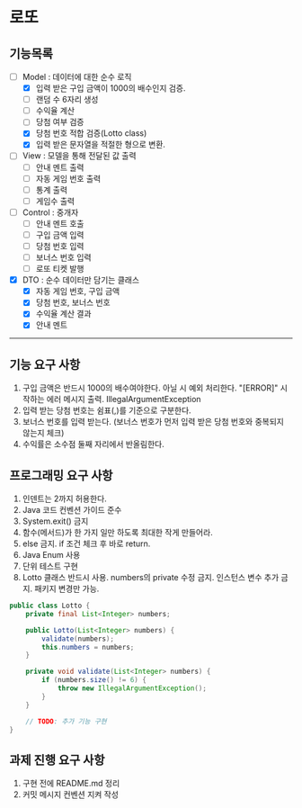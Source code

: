 # 로또

## 기능목록

- [ ] Model : 데이터에 대한 순수 로직
    - [X] 입력 받은 구입 금액이 1000의 배수인지 검증.
    - [ ] 랜덤 수 6자리 생성
    - [ ] 수익율 계산
    - [ ] 당첨 여부 검증
    - [X] 당첨 번호 적합 검증(Lotto class)
    - [X] 입력 받은 문자열을 적절한 형으로 변환.

- [ ] View : 모델을 통해 전달된 값 출력
    - [ ] 안내 멘트 출력
    - [ ] 자동 게임 번호 출력
    - [ ] 통계 출력
    - [ ] 게임수 출력

- [ ] Control : 중개자
    - [ ] 안내 멘트 호출
    - [ ] 구입 금액 입력
    - [ ] 당첨 번호 입력
    - [ ] 보너스 번호 입력
    - [ ] 로또 티켓 발행

- [X] DTO : 순수 데이터만 담기는 클래스
    - [X] 자동 게임 번호, 구입 금액
    - [X] 당첨 번호, 보너스 번호
    - [X] 수익율 계산 결과
    - [X] 안내 멘트

---

## 기능 요구 사항

1. 구입 금액은 반드시 1000의 배수여야한다. 아닐 시 예외 처리한다. "[ERROR]" 시작하는 에러 메시지 출력. IllegalArgumentException
2. 입력 받는 당첨 번호는 쉼표(,)를 기준으로 구분한다.
3. 보너스 번호를 입력 받는다. (보너스 번호가 먼저 입력 받은 당첨 번호와 중복되지 않는지 체크)
4. 수익률은 소수점 둘째 자리에서 반올림한다.

## 프로그래밍 요구 사항

1. 인덴트는 2까지 허용한다.
2. Java 코드 컨벤션 가이드 준수
3. System.exit() 금지
4. 함수(메서드)가 한 가지 일만 하도록 최대한 작게 만들어라.
5. else 금지. if 조건 체크 후 바로 return.
6. Java Enum 사용
7. 단위 테스트 구현
8. Lotto 클래스 반드시 사용. numbers의 private 수정 금지. 인스턴스 변수 추가 금지. 패키지 변경만 가능.

```Java
public class Lotto {
    private final List<Integer> numbers;

    public Lotto(List<Integer> numbers) {
        validate(numbers);
        this.numbers = numbers;
    }

    private void validate(List<Integer> numbers) {
        if (numbers.size() != 6) {
            throw new IllegalArgumentException();
        }
    }

    // TODO: 추가 기능 구현
}
```

## 과제 진행 요구 사항

1. 구현 전에 README.md 정리
2. 커밋 메시지 컨벤션 지켜 작성